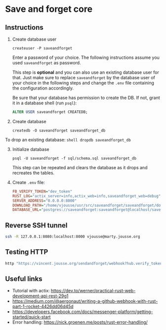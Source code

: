 # Save and forget core

## Instructions

1. Create database user

    ```shell
    createuser -P saveandforget
    ```

    Enter a password of your choice. The following instructions assume you
    used `saveandforget` as password.

    This step is **optional** and you can also use an existing database user
    for that. Just make sure to replace `saveandforget` by the database user
    of your choice in the following steps and change the `.env` file
    containing the configuration accordingly.

    Be sure that your database has permission to create the DB. If not, grant it in a database shell (run `psql`):

    ```sql
    ALTER USER saveandforget CREATEDB;
    ```

2. Create database

    ```shell
    createdb -O saveandforget saveandforget_db
    ```

To drop an existing database:
    ```shell
    dropdb saveandforget_db
    ```

3. Initialize database

    ```shell
    psql -U saveandforget -f sql/schema.sql saveandforget_db
    ```

    This step can be repeated and clears the database as it drops and
    recreates the tables.

4. Create `.env` file:

    ```ini
    FB_VERIFY_TOKEN="dev_token"
    RUST_LOG="actix_server=info,actix_web=info,saveandforget_web=debug"
    SERVER_ADDRESS="0.0.0.0:8000"
    DOWNLOAD_PATH="/home/vjousse/usr/src/saveandforget/saveandforget/downloads"
    DATABASE_URL="postgres://saveandforget:saveandforget@localhost/saveandforget_db"
    ```

## Reverse SSH tunnel

```sh
ssh -R 127.0.0.1:8080:localhost:8000 vjousse@marty.jousse.org
```

## Testing HTTP


```sh
http "https://vincent.jousse.org/sendandforget/webhook?hub.verify_token=dev_token&hub.challenge=CHALLENGE_ACCEPTED&hub.mode=subscribe"
```


## Useful links

- Tutorial with actix: https://dev.to/werner/practical-rust-web-development-api-rest-29g1
- https://medium.com/@aergonaut/writing-a-github-webhook-with-rust-part-1-rocket-4426dd06d45d
- https://developers.facebook.com/docs/messenger-platform/getting-started/quick-start
- Error handling: https://nick.groenen.me/posts/rust-error-handling/

